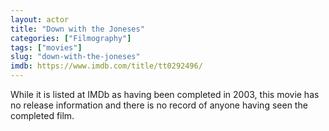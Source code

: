 ```yaml
---
layout: actor
title: "Down with the Joneses"
categories: ["Filmography"]
tags: ["movies"]
slug: "down-with-the-joneses"
imdb: https://www.imdb.com/title/tt0292496/
---
```


While it is listed at IMDb as having been completed in 2003, this movie has no release information and there is no record of anyone having seen the completed film.
